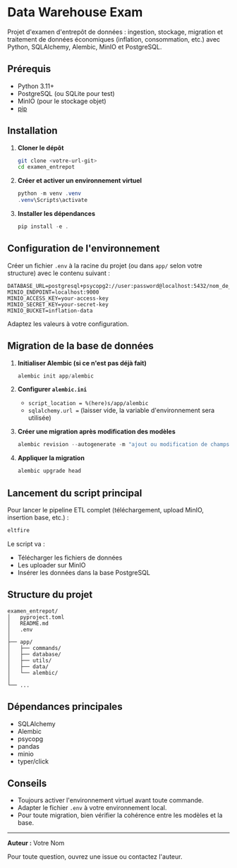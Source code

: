 # Data Warehouse Exam

Projet d'examen d'entrepôt de données : ingestion, stockage, migration et traitement de données économiques (inflation, consommation, etc.) avec Python, SQLAlchemy, Alembic, MinIO et PostgreSQL.

## Prérequis

- Python 3.11+
- PostgreSQL (ou SQLite pour test)
- MinIO (pour le stockage objet)
- [pip](https://pip.pypa.io/en/stable/)

## Installation

1. **Cloner le dépôt**
   ```bash
   git clone <votre-url-git>
   cd examen_entrepot
   ```
2. **Créer et activer un environnement virtuel**
   ```powershell
   python -m venv .venv
   .venv\Scripts\activate
   ```
3. **Installer les dépendances**
   ```powershell
   pip install -e .
   ```

## Configuration de l'environnement

Créer un fichier `.env` à la racine du projet (ou dans `app/` selon votre structure) avec le contenu suivant :

```
DATABASE_URL=postgresql+psycopg2://user:password@localhost:5432/nom_de_votre_db
MINIO_ENDPOINT=localhost:9000
MINIO_ACCESS_KEY=your-access-key
MINIO_SECRET_KEY=your-secret-key
MINIO_BUCKET=inflation-data
```

Adaptez les valeurs à votre configuration.

## Migration de la base de données

1. **Initialiser Alembic (si ce n'est pas déjà fait)**
   ```powershell
   alembic init app/alembic
   ```
2. **Configurer `alembic.ini`**
   - `script_location = %(here)s/app/alembic`
   - `sqlalchemy.url =` (laisser vide, la variable d'environnement sera utilisée)

3. **Créer une migration après modification des modèles**
   ```powershell
   alembic revision --autogenerate -m "ajout ou modification de champs"
   ```

4. **Appliquer la migration**
   ```powershell
   alembic upgrade head
   ```

## Lancement du script principal

Pour lancer le pipeline ETL complet (téléchargement, upload MinIO, insertion base, etc.) :

```powershell
eltfire
```

Le script va :
- Télécharger les fichiers de données
- Les uploader sur MinIO
- Insérer les données dans la base PostgreSQL

## Structure du projet

```
examen_entrepot/
│   pyproject.toml
│   README.md
│   .env
│
├── app/
│   ├── commands/
│   ├── database/
│   ├── utils/
│   ├── data/
│   └── alembic/
│
└── ...
```

## Dépendances principales
- SQLAlchemy
- Alembic
- psycopg
- pandas
- minio
- typer/click

## Conseils
- Toujours activer l'environnement virtuel avant toute commande.
- Adapter le fichier `.env` à votre environnement local.
- Pour toute migration, bien vérifier la cohérence entre les modèles et la base.

---

**Auteur :** Votre Nom

Pour toute question, ouvrez une issue ou contactez l'auteur.
